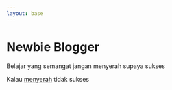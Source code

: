 ```yaml
---
layout: base
---
```


# Newbie Blogger

Belajar yang semangat jangan menyerah supaya sukses

Kalau [menyerah](https://www.snfebriana.com) tidak sukses
